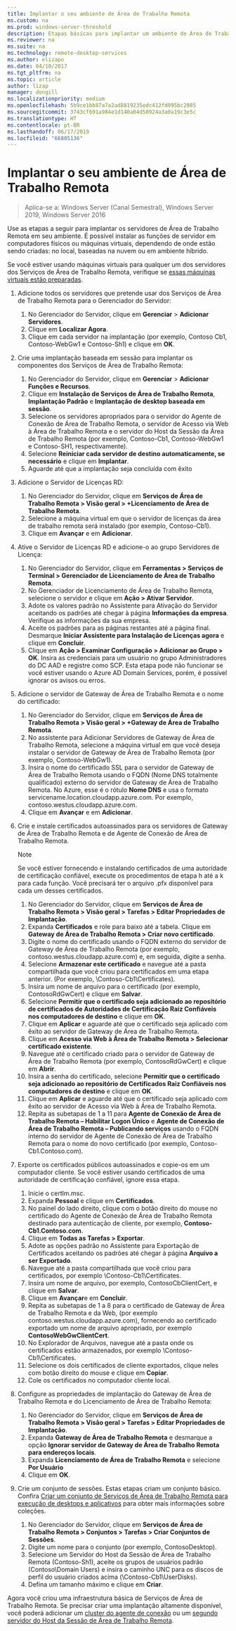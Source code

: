 ```yaml
---
title: Implantar o seu ambiente de Área de Trabalho Remota
ms.custom: na
ms.prod: windows-server-threshold
description: Etapas básicas para implantar um ambiente de Área de Trabalho Remota.
ms.reviewer: na
ms.suite: na
ms.technology: remote-desktop-services
ms.author: elizapo
ms.date: 04/10/2017
ms.tgt_pltfrm: na
ms.topic: article
author: lizap
manager: dongill
ms.localizationpriority: medium
ms.openlocfilehash: 5b9ce1bb87a7a2ad8819235edc412fd095bc2985
ms.sourcegitcommit: 3743cf691a984e1d140a04d50924a3a0a19c3e5c
ms.translationtype: HT
ms.contentlocale: pt-BR
ms.lasthandoff: 06/17/2019
ms.locfileid: "66805136"
---
```

# <a name="deploy-your-remote-desktop-environment"></a>Implantar o seu ambiente de Área de Trabalho Remota

>Aplica-se a: Windows Server (Canal Semestral), Windows Server 2019, Windows Server 2016

Use as etapas a seguir para implantar os servidores de Área de Trabalho Remota em seu ambiente. É possível instalar as funções de servidor em computadores físicos ou máquinas virtuais, dependendo de onde estão sendo criadas: no local, baseadas na nuvem ou em ambiente híbrido. 

Se você estiver usando máquinas virtuais para qualquer um dos servidores dos Serviços de Área de Trabalho Remota, verifique se [essas máquinas virtuais estão preparadas](rds-prepare-vms.md).
  
  
1.  Adicione todos os servidores que pretende usar dos Serviços de Área de Trabalho Remota para o Gerenciador do Servidor:  
    1.  No Gerenciador do Servidor, clique em **Gerenciar** > **Adicionar Servidores**.  
    2.  Clique em **Localizar Agora**.  
    3.  Clique em cada servidor na implantação (por exemplo, Contoso Cb1, Contoso-WebGw1 e Contoso-Sh1) e clique em **OK**.  
2.  Crie uma implantação baseada em sessão para implantar os componentes dos Serviços de Área de Trabalho Remota:  
    1.  No Gerenciador do Servidor, clique em **Gerenciar** > **Adicionar Funções e Recursos**.  
    2.  Clique em **Instalação de Serviços de Área de Trabalho Remota**, **Implantação Padrão** e **Implantação de desktop baseada em sessão**.  
    3.  Selecione os servidores apropriados para o servidor do Agente de Conexão de Área de Trabalho Remota, o servidor de Acesso via Web à Área de Trabalho Remota e o servidor do Host da Sessão da Área de Trabalho Remota (por exemplo, Contoso-Cb1, Contoso-WebGw1 e Contoso-SH1, respectivamente).  
    4.  Selecione **Reiniciar cada servidor de destino automaticamente, se necessário** e clique em **Implantar**.  
    5.  Aguarde até que a implantação seja concluída com êxito  
3.  Adicione o Servidor de Licenças RD:  
    1.  No Gerenciador do Servidor, clique em **Serviços de Área de Trabalho Remota > Visão geral > +Licenciamento de Área de Trabalho Remota**.  
    2.  Selecione a máquina virtual em que o servidor de licenças da área de trabalho remota será instalado (por exemplo, Contoso-Cb1).  
    3.  Clique em **Avançar** e em **Adicionar**.  
4.  Ative o Servidor de Licenças RD e adicione-o ao grupo Servidores de Licença:  
    1.  No Gerenciador do Servidor, clique em **Ferramentas > Serviços de Terminal > Gerenciador de Licenciamento de Área de Trabalho Remota**.  
    2.  No Gerenciador de Licenciamento de Área de Trabalho Remota, selecione o servidor e clique em **Ação > Ativar Servidor**.  
    3.  Adote os valores padrão no Assistente para Ativação do Servidor aceitando os padrões até chegar à página **Informações da empresa**. Verifique as informações da sua empresa.  
    4.  Aceite os padrões para as páginas restantes até a página final. Desmarque **Iniciar Assistente para Instalação de Licenças agora** e clique em **Concluir**.  
    5.  Clique em **Ação > Examinar Configuração > Adicionar ao Grupo > OK**. Insira as credenciais para um usuário no grupo Administradores do DC AAD e registre como SCP. Esta etapa pode não funcionar se você estiver usando o Azure AD Domain Services, porém, é possível ignorar os avisos ou erros.  
5.  Adicione o servidor de Gateway de Área de Trabalho Remota e o nome do certificado:  
    1.  No Gerenciador do Servidor, clique em **Serviços de Área de Trabalho Remota > Visão geral > +Gateway de Área de Trabalho Remota**.  
    2.  No assistente para Adicionar Servidores de Gateway de Área de Trabalho Remota, selecione a máquina virtual em que você deseja instalar o servidor de Gateway de Área de Trabalho Remota (por exemplo, Contoso-WebGw1).  
    3.  Insira o nome do certificado SSL para o servidor de Gateway de Área de Trabalho Remota usando o FQDN (Nome DNS totalmente qualificado) externo do servidor de Gateway de Área de Trabalho Remota. No Azure, esse é o rótulo **Nome DNS** e usa o formato servicename.location.cloudapp.azure.com. Por exemplo, contoso.westus.cloudapp.azure.com.  
    4.  Clique em **Avançar** e em **Adicionar**.
6.  Crie e instale certificados autoassinados para os servidores de Gateway de Área de Trabalho Remota e de Agente de Conexão de Área de Trabalho Remota.

       > [!NOTE]
       > Se você estiver fornecendo e instalando certificados de uma autoridade de certificação confiável, execute os procedimentos de etapa h até a k para cada função. Você precisará ter o arquivo .pfx disponível para cada um desses certificados.
       
    1.  No Gerenciador do Servidor, clique em **Serviços de Área de Trabalho Remota > Visão geral > Tarefas > Editar Propriedades de Implantação**.  
    2.  Expanda **Certificados** e role para baixo até a tabela. Clique em **Gateway de Área de Trabalho Remota > Criar novo certificado**.  
    3.  Digite o nome do certificado usando o FQDN externo do servidor de Gateway de Área de Trabalho Remota (por exemplo, contoso.westus.cloudapp.azure.com) e, em seguida, digite a senha.  
    4.  Selecione **Armazenar este certificado** e navegue até a pasta compartilhada que você criou para certificados em uma etapa anterior. (Por exemplo, \Contoso-Cb1\Certificates).  
    5.  Insira um nome de arquivo para o certificado (por exemplo, ContosoRdGwCert) e clique em **Salvar**.  
    6.  Selecione **Permitir que o certificado seja adicionado ao repositório de certificados de Autoridades de Certificação Raiz Confiáveis nos computadores de destino** e clique em **OK**.  
    7.  Clique em **Aplicar** e aguarde até que o certificado seja aplicado com êxito ao servidor de Gateway de Área de Trabalho Remota.  
    8.  Clique em **Acesso via Web à Área de Trabalho Remota > Selecionar certificado existente**.  
    9.  Navegue até o certificado criado para o servidor de Gateway de Área de Trabalho Remota (por exemplo, ContosoRdGwCert) e clique em **Abrir**.  
    10. Insira a senha do certificado, selecione **Permitir que o certificado seja adicionado ao repositório de Certificados Raiz Confiáveis nos computadores de destino** e clique em **OK**.  
    11. Clique em **Aplicar** e aguarde até que o certificado seja aplicado com êxito ao servidor de Acesso via Web à Área de Trabalho Remota.  
    12. Repita as subetapas de 1 a 11 para **Agente de Conexão de Área de Trabalho Remota – Habilitar Logon Único** e **Agente de Conexão de Área de Trabalho Remota – Publicando serviços** usando o FQDN interno do servidor de Agente de Conexão de Área de Trabalho Remota para o nome do novo certificado (por exemplo, Contoso-Cb1.Contoso.com).  
7.  Exporte os certificados públicos autoassinados e copie-os em um computador cliente. Se você estiver usando certificados de uma autoridade de certificação confiável, ignore essa etapa.  
    1.  Inicie o certlm.msc.  
    2.  Expanda **Pessoal** e clique em **Certificados**.  
    3.  No painel do lado direito, clique com o botão direito do mouse no certificado do Agente de Conexão de Área de Trabalho Remota destinado para autenticação de cliente, por exemplo, **Contoso-Cb1.Contoso.com**.  
    4.  Clique em **Todas as Tarefas > Exportar**.  
    5.  Adote as opções padrão no Assistente para Exportação de Certificados aceitando os padrões até chegar à página **Arquivo a ser Exportado**.  
    6.  Navegue até a pasta compartilhada que você criou para certificados, por exemplo \Contoso-Cb1\Certificates.  
    7.  Insira um nome de arquivo, por exemplo, ContosoCbClientCert, e clique em **Salvar**.  
    8.  Clique em **Avançar**e em **Concluir**.  
    9.  Repita as subetapas de 1 a 8 para o certificado de Gateway de Área de Trabalho Remota e da Web, (por exemplo contoso.westus.cloudapp.azure.com), fornecendo ao certificado exportado um nome de arquivo apropriado, por exemplo **ContosoWebGwClientCert**.  
    10. No Explorador de Arquivos, navegue até a pasta onde os certificados estão armazenados, por exemplo \Contoso-Cb1\Certificates.  
    11. Selecione os dois certificados de cliente exportados, clique neles com botão direito do mouse e clique em **Copiar**.  
    12. Cole os certificados no computador cliente local.  
8.  Configure as propriedades de implantação do Gateway de Área de Trabalho Remota e do Licenciamento de Área de Trabalho Remota:  
    1.  No Gerenciador do Servidor, clique em **Serviços de Área de Trabalho Remota > Visão geral > Tarefas > Editar Propriedades de Implantação**.  
    2.  Expanda **Gateway de Área de Trabalho Remota** e desmarque a opção **Ignorar servidor de Gateway de Área de Trabalho Remota para endereços locais**.  
    3.  Expanda **Licenciamento de Área de Trabalho Remota** e selecione **Por Usuário**  
    4.  Clique em **OK**.  
10. Crie um conjunto de sessões. Estas etapas criam um conjunto básico. Confira [Criar um conjunto de Serviços de Área de Trabalho Remota para execução de desktops e aplicativos](rds-create-collection.md) para obter mais informações sobre coleções.
 
    1.  No Gerenciador do Servidor, clique em **Serviços de Área de Trabalho Remota > Conjuntos > Tarefas > Criar Conjuntos de Sessões**.  
    2.  Digite um nome para o conjunto (por exemplo, ContosoDesktop).  
    3.  Selecione um Servidor do Host da Sessão de Área de Trabalho Remota (Contoso-Sh1), aceite os grupos de usuários padrão (Contoso\Domain Users) e insira o caminho UNC para os discos de perfil do usuário criados acima (\Contoso-Cb1\UserDisks).  
    4.  Defina um tamanho máximo e clique em **Criar**.  
  

Agora você criou uma infraestrutura básica de Serviços de Área de Trabalho Remota. Se precisar criar uma implantação altamente disponível, você poderá adicionar um [cluster do agente de conexão](rds-connection-broker-cluster.md) ou um [segundo servidor do Host da Sessão de Área de Trabalho Remota](rds-scale-rdsh-farm.md).

